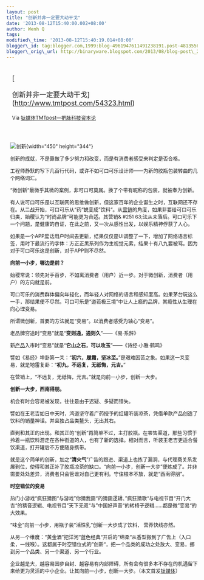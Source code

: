 ```yaml
--- 
layout: post 
title: "创新并非一定要大动干戈" 
date: '2013-08-12T15:40:00.002+08:00' 
author: Wenh Q
tags:
modified\_time: '2013-08-12T15:40:19.014+08:00' 
blogger\_id: tag:blogger.com,1999:blog-4961947611491238191.post-4813556955467402
blogger\_orig\_url: http://binaryware.blogspot.com/2013/08/blog-post\_2999.html
---
```

<div style="margin: 10px; padding: 5px;">

<div style="font-size: 18px;">

[

创新并非一定要大动干戈](http://www.tmtpost.com/54323.html)

</div>

<div style="font-size: 13px;">

Via [钛媒体TMTpost—把脉科技资本论](http://www.tmtpost.com/)

</div>

</div>

<div style="font-size: 13px; padding: 15px 0 10px 10px;">

![创新](http://www.tmtpost.com/wp-content/uploads/2013/08/137577635797.jpg "创新"){width="450"
height="344"}

创新的成就，不是靠做了多少努力和改变，而是有消费者感受来判定是否合格。

工程师静默的写下几百行代码，或许不如可口可乐设计师——为新的胶瓶包装转曲的几个网络词汇。

“微创新“最微乎其微的案例，非可口可莫属。换了个带有昵称的包装，就被奉为创新。

有人说可口可乐是以互联网的思维做创新，但这家百年的企业诞生之时，互联网还不存在。从二战开始，可口可乐从“药“蜕变成”饮料“。从[营销](http://www.tmtpost.com/tag/%E8%90%A5%E9%94%80 "查看 营销 中的全部文章")的角度，如果非要给可口可乐归类，始稷认为”时尚品牌“可能更为合适。其营销&
#251
63;法从未落后。可口可乐下一个问题，是健康的自证，在此之前，又一次从感性出发，以娱乐精神俘获了人心。

如果是一个APP废话用户时间去更新，结果仅仅是UI调整了一下，增加了网络语言标签，用时下最流行的字体：方正正黑系列作为主视觉元素，结果十有八九要被骂。因为对于可口可乐这是创新，对于APP则不尽然。



**向前一小步，哪边是前？**

始稷常说：领先对手百步，不如离消费者（用户）近一步。对于微创新，消费者（用户）的方向就是前。

可口可乐的消费群体偏向年轻化，而年轻人对网络的语言和感知度高。如果茅台玩这么一手，那结果便不尽然。可口可乐是“道若极三境”中让人上瘾的品牌，其瘾性从生理在向心理变易。

所谓微创新，首要的方法就是“变易”。以消费者感受为轴心“变易”。

老品牌穷途时“变易”就是“**变则通，通则久**”——《易·系辞》

新[产品](http://www.tmtpost.com/tag/%E4%BA%A7%E5%93%81 "查看 产品 中的全部文章")入市时“变易”就是“**它山之石，可以攻玉**”——《诗经·小雅·鹤鸣》

譬如《易经》坤卦第一爻：“**初六，履霜，坚冰至。**”是艰难困苦之象。如果这一爻变易，就是地雷复卦：“**初九，不远复，无祗悔，元吉。**”

在营销上，“不远复，无祗悔，元吉。”就是向前一小步，创新一大步。



**创新一大步，西南得朋。**

机会有时会容易被发现，往往是由于迟疑、多疑而错失。

譬如在王老吉如日中天时，鸿道坚守着广药授予的红罐听装凉茶，凭借单款产品创造了饮料的销量神话。并且独占品类鳌头，无出其右。

直到和其正的出现。和其正的“创新”再简单不过，主打胶瓶。在零售渠道，那些习惯于拎着一瓶饮料游走在各种街道的人，也有了新的选择。相对而言，听装王老吉更适合餐饮渠道，打开罐后不方便随身携带。

就是这个简单的创新，加之“**清火气**”广告的跟进、渠道上也拣了漏洞，与代理商关系发展到位，使得和其正补了胶瓶凉茶的缺口。“向前一小步，创新一大步”便炼成了。并非需要处处差异，消费者只会管谁对自己更有利。守住根本不放，就是“西南得朋”。



**时空错位的变易**

热门小游戏“疯狂猜图“与游戏”你猜我画“的猜画逻辑、”疯狂猜歌“与电视节目“开门大吉“的猜音逻辑、电视节目”天下无双“与”中国好声音“的转椅子逻辑……都是微”变易“的大效果。

“味全”向前一小步，用瓶子装“活性乳”创新一大步成了饮料， 营养快线亦然。

从另一个维度：“黄金酒”把洋河“蓝色经典“开启的”绵柔“从香型搬到了广告上（入口柔，一线喉）。这都属于时空错位式的”创新“，把一个品类的成功之处放大、变易，挪到另一个品类、另一个渠道、另一个行业。

企业越是大，越容易固步自封、越容易有内部障碍，所有会有很多本不存在的机遇留下来给更为灵活的中小企业。让其向前一小步，创新一大步。（本文首发[钛媒体](http://www.tmtpost.com/ "钛媒体")）


</div>
